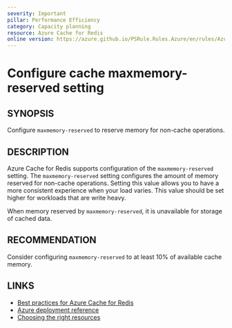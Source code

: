 ```yaml
---
severity: Important
pillar: Performance Efficiency
category: Capacity planning
resource: Azure Cache for Redis
online version: https://azure.github.io/PSRule.Rules.Azure/en/rules/Azure.Redis.MaxMemoryReserved/
---
```


# Configure cache maxmemory-reserved setting

## SYNOPSIS

Configure `maxmemory-reserved` to reserve memory for non-cache operations.

## DESCRIPTION

Azure Cache for Redis supports configuration of the `maxmemory-reserved` setting.
The `maxmemory-reserved` setting configures the amount of memory reserved for non-cache operations.
Setting this value allows you to have a more consistent experience when your load varies.
This value should be set higher for workloads that are write heavy.

When memory reserved by `maxmemory-reserved`, it is unavailable for storage of cached data.

## RECOMMENDATION

Consider configuring `maxmemory-reserved` to at least 10% of available cache memory.

## LINKS

- [Best practices for Azure Cache for Redis](https://docs.microsoft.com/azure/azure-cache-for-redis/cache-best-practices)
- [Azure deployment reference](https://docs.microsoft.com/azure/templates/microsoft.cache/redis#rediscreateproperties-object)
- [Choosing the right resources](https://learn.microsoft.com/azure/architecture/framework/scalability/capacity#choosing-the-right-resources)
